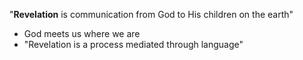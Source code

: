 "**Revelation** is communication from God to His children on the earth"
- God meets us where we are
- "Revelation is a process mediated through language"

